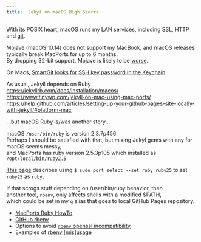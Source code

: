 ```yaml
---
title:  Jekyl on macOS High Sierra
---
```


With its POSIX heart, macOS runs my LAN services, including SSL, HTTP and [git](MacGit).  

Mojave (macOS 10.14) does not support my MacBook, and macOS releases typically break MacPorts for up to 6 months.   
By dropping 32-bit support, Mojave is likely to be [worse](https://trac.macports.org/wiki/MojaveProblems).

On Macs, [SmartGit looks for SSH key password in the Keychain](https://stackoverflow.com/a/41679549)

As usual, Jekyll depends on Ruby
https://jekyllrb.com/docs/installation/macos/
https://www.tinywp.com/jekyll-on-mac-using-mac-ports/
https://help.github.com/articles/setting-up-your-github-pages-site-locally-with-jekyll/#platform-mac

...but macOS Ruby is/was another story...

macOS `/user/bin/ruby` is version 2.3.7p456  
Perhaps I should be satisfied with that,
but mixing Jekyl gems with any for macOS seems messy,  
and MacPorts has ruby version 2.5.3p105
which installed as `/opt/local/bin/ruby2.5`

[This page](https://stackoverflow.com/questions/49987920/ruby-on-mac-osx-sierra-via-mac-ports)
describes using `$ sudo port select --set ruby ruby25` to set `ruby25` as `ruby`,  

If that scrogs stuff depending on /user/bin/ruby behavior, then  
another tool, `rbenv`, only affects shells with a modified $PATH,  
which could be set in my `g` alias that goes to local GitHub Pages repository.
- [MacPorts Ruby HowTo](https://trac.macports.org/wiki/howto/RubyOnRails)
- [GitHub rbenv](https://github.com/rbenv/rbenv#how-rbenv-hooks-into-your-shell)
- Options to avoid [`rbenv` openssl incompatibility](https://stackoverflow.com/questions/48061622/failing-to-build-ruby-2-5-0-with-rbenv-and-ruby-build-on-macos-sierra/48728800#48728800)  
- Examples of [rbenv [mis]usage](https://github.com/rbenv/rbenv/issues/1122)  

